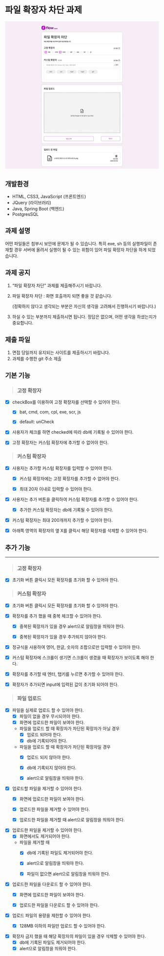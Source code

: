 # 파일 확장자 차단 과제

![img.png](image/img.png)

## 개발환경

- HTML, CSS3, JavaScript (프론트엔드)
- JQuery (라이브러리)
- Java, Spring Boot (백엔드)
- PostgresSQL

## 과제 설명

어떤 파일들은 첨부시 보안에 문제가 될 수 있습니다. 특히 exe, sh 등의 실행파일이 존재할 경우 서버에 올려서 실행이 될 수 있는 위험이 있어 파일 확장자 차단을 하게 되었습니다.

## 과제 공지

1. “파일 확장자 차단” 과제를 제출해주시기 바랍니다.
2. 파일 확장자 차단 : 화면 호출까지 되면 좋을 것 같습니다.

   (정확하지 않다고 생각되는 부분은 자신의 생각을 고려해서 진행하시기 바랍니다.)

3. 하실 수 있는 부분까지 제출하시면 됩니다. 정답은 없으며, 어떤 생각을 하셨는지가 중요합니다.

## 제출 파일

1. 면접 당일까지 유지되는 사이트를 제출하시기 바랍니다.
2. 과제를 수행한 git 주소 제출

## 기본 기능

> ### 고정 확장자
  - [x] checkBox를 이용하여 고정 확장자를 선택할 수 있어야 한다.
    - [x] bat, cmd, com, cpl, exe, scr, js
    - [x] default: unCheck


  - [x] 사용자가 체크를 하면 checked에 따라 db에 기록될 수 있어야 한다.


  - [x] 고정 확장자는 커스텀 확장자에 추가할 수 없어야 한다.
> ### 커스텀 확장자
  - [x] 사용자는 추가할 커스텀 확장자를 입력할 수 있어야 한다.
    - [x] 커스텀 확장자에는 고정 확장자를 추가할 수 없어야 한다.
    - [x] 최대 20자 이내로 입력할 수 있어야 한다.


  - [x] 사용자는 추가 버튼을 클릭하여 커스텀 확장자를 추가할 수 있어야 한다.
    - [x] 추가한 커스텀 확장자는 db에 기록될 수 있어야 한다.


  - [x] 커스텀 확장자는 최대 200개까지 추가할 수 있어야 한다.
  - [x] 아래쪽 영역의 확장자의 옆 X를 클릭시 해당 확장자를 삭제할 수 있어야 한다.



## 추가 기능

---

> ### 고정 확장자
  - [x] 초기화 버튼 클릭시 모든 확장자를 초기화 할 수 있어야 한다.
> ### 커스텀 확장자
  - [x] 초기화 버튼 클릭시 모든 확장자를 초기화 할 수 있어야 한다.


  - [x] 확장자를 추가 했을 때 중복 체크할 수 있어야 한다.
    - [x] 중복된 확장자가 있을 경우 alert으로 알림창을 띄워야 한다.
    - [x] 중복된 확장자가 있을 경우 추가되지 않아야 한다.


  - [x] 정규식을 사용하여 영어, 한글, 숫자의 조합으로만 입력할 수 있어야 한다.


  - [x] 커스텀 확장자에 스크롤이 생기면 스크롤이 생겼을 때 확장자가 보이도록 해야 한다.


  - [x] 확장자를 추가할 때 엔터, 탭키를 누르면 추가할 수 있어야 한다.


  - [x] 확장자가 추가되면 input에 입력된 값이 초기화 되어야 한다.
> ### 파일 업로드
  - [x] 파일을 실제로 업로드 할 수 있어야 한다.
    - [x] 파일이 없을 경우 무시되어야 한다.
    - [x] 화면에 업로드한 파일이 보여야 한다.
    - 파일을 업로드 할 때 확장자가 차단된 확장자가 아닐 경우
      - [x] 업로드 되어야 한다.
      - [x] db에 기록되어야 한다.
    - 파일을 업로드 할 때 확장자가 차단된 확장자일 경우
      - [x] 업로드 되지 않아야 한다.
      - [x] db에 기록되지 않아야 한다.
      - [x] alert으로 알림창을 띄워야 한다.


  - [x] 업로드할 파일을 제거할 수 있어야 한다.
    - [x] 화면에 업로드한 파일이 보여야 한다.
    - [x] 업로드한 파일을 제거할 수 있어야 한다.
    - [x] 업로드한 파일을 제거할 때 alert으로 알림창을 띄워야 한다.


  - [x] 업로드한 파일을 제거할 수 있어야 한다.
    - [x] 화면에서도 제거되어야 한다.
    - 파일을 제거할 때
      - [x] db에 기록된 파일도 제거되어야 한다.
      - [x] alert으로 알림창을 띄워야 한다.
      - [x] 파일이 없으면 alert으로 알림창을 띄워야 한다.


  - [x] 업로드한 파일을 다운로드 할 수 있어야 한다.
    - [x] 화면에 업로드한 파일이 보여야 한다.
    - [x] 업로드한 파일을 다운로드 할 수 있어야 한다.


  - [x] 업로드 파일의 용량을 제한할 수 있어야 한다.
    - [x] 128MB 이하의 파일만 업로드 할 수 있어야 한다.


  - [x] 확장자 금지 했을 때 해당 확장자의 파일이 있을 경우 삭제할 수 있어야 한다.
    - [x] db에 기록된 파일도 제거되어야 한다.
    - [x] alert으로 알림창을 띄워야 한다.
